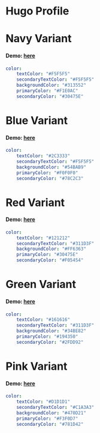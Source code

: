 # Hugo Profile

# Navy Variant
#### Demo: [here](./docs/demos/navyVariant/gif.gif)
```yaml
color:
    textColor: "#F5F5F5"
    secondaryTextColor: "#F5F5F5"
    backgroundColor: "#313552"
    primaryColor: "#F1E0AC"
    secondaryColor: "#30475E"
```

# Blue Variant
#### Demo: [here](./docs/demos/blueVariant/gif.gif)
```yaml
color:
    textColor: "#2C3333"
    secondaryTextColor: "#F5F5F5"
    backgroundColor: "#54BAB9"
    primaryColor: "#F0F0F0"
    secondaryColor: "#78C2C3"
```

# Red Variant
#### Demo: [here](./docs/demos/redVariant/gif.gif)
```yaml
color:
    textColor: "#121212"
    secondaryTextColor: "#311D3F"
    backgroundColor: "#FF6363"
    primaryColor: "#30475E"
    secondaryColor: "#F05454"
```

# Green Variant
#### Demo: [here](./docs/demos/greenVariant/gif.gif)
```yaml
color:
    textColor: "#161616"
    secondaryTextColor: "#311D3F"
    backgroundColor: "#34BE82" 
    primaryColor: "#194350"
    secondaryColor: "#2FDD92"
```
# Pink Variant
#### Demo: [here](./docs/demos/pinkVariant/gif.gif)
```yaml
color:
    textColor: "#D1D1D1"
    secondaryTextColor: "#C1A3A3"
    backgroundColor: "#470D21"
    primaryColor: "#F3F0D7"
    secondaryColor: "#781D42"
```